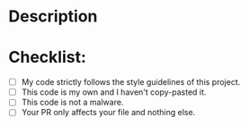 # Description

<!--Please include a summary of the change and which issue is fixed. Please also include relevant motivation and context.-->

# Checklist:

- [ ] My code strictly follows the style guidelines of this project.
- [ ] This code is my own and I haven't copy-pasted it.
- [ ] This code is not a malware.
- [ ] Your PR only affects your file and nothing else.

<!--Your code or PR only affects your file and you didn't changed any other files. If this Rule is not followed your PR will be rejected.-->

<!--Strictly adhere to the contributor guidances for smooth transition. -->